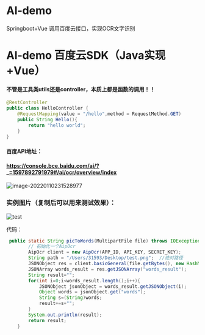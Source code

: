 # AI-demo
Springboot+Vue 调用百度云接口，实现OCR文字识别
# AI-demo 百度云SDK（Java实现+Vue）

#### 不管是工具类utils还是controller，本质上都是函数的调用！！

```java
@RestController
public class HelloController {
    @RequestMapping(value = "/hello",method = RequestMethod.GET)
    public String Hello(){
        return "hello world";
    }
}
```



#### 百度API地址：

#### https://console.bce.baidu.com/ai/?_=1597892791979#/ai/ocr/overview/index

![image-20220110231528977](C:\Users\31593\AppData\Roaming\Typora\typora-user-images\image-20220110231528977.png)



### 实例图片（复制后可以用来测试效果）：

![test](C:\Users\31593\Desktop\test.png)

代码：

```java
 public static String picToWords(MultipartFile file) throws IOException {
        // 初始化一个AipOcr
        AipOcr client = new AipOcr(APP_ID, API_KEY, SECRET_KEY);
        String path = "/Users/31593/Desktop/test.png";  //绝对路径
        JSONObject res = client.basicGeneral(file.getBytes(), new HashMap<String, String>());
        JSONArray words_result = res.getJSONArray("words_result");
        String result="";
        for(int i=0;i<words_result.length();i++){
            JSONObject jsonObject = words_result.getJSONObject(i);
            Object words = jsonObject.get("words");
            String s=(String)words;
            result+=s+"";
        }
        System.out.println(result);
        return result;
    }
```

